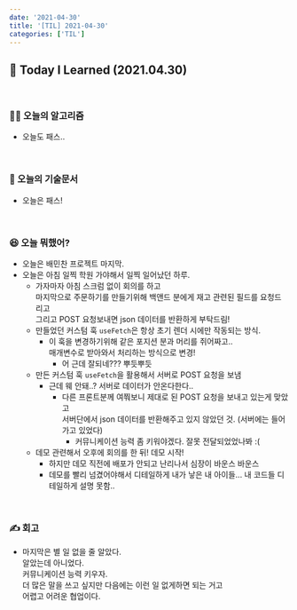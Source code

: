 ```yaml
---
date: '2021-04-30'
title: '[TIL] 2021-04-30'
categories: ['TIL']
---
```


## 🚀 Today I Learned (2021.04.30)

<br/>

### **👨‍💻 오늘의 알고리즘**

-   오늘도 패스..

<br/>

### **📑 오늘의 기술문서**

-   오늘은 패스!

<br/>

### **😆 오늘 뭐했어?**

-   오늘은 배민찬 프로젝트 마지막.
-   오늘은 아침 일찍 학원 가야해서 일찍 일어났던 하루.
    -   가자마자 아침 스크럼 없이 회의를 하고  
         마지막으로 주문하기를 만들기위해 백앤드 분에게 재고 관련된 필드를 요청드리고  
         그리고 POST 요청보내면 json 데이터를 반환하게 부탁드림!
    -   만들었던 커스텀 훅 `useFetch`은 항상 초기 렌더 시에만 작동되는 방식.
        -   이 훅을 변경하기위해 같은 포지션 분과 머리를 쥐어짜고..  
             매개변수로 받아와서 처리하는 방식으로 변경!
            -   어 근데 잘되네??? 뿌듯뿌듯
    -   만든 커스텀 훅 `useFetch`을 활용해서 서버로 POST 요청을 보냄
        -   근데 웨 안돼..? 서버로 데이터가 안온다한다..
            -   다른 프론트분께 여쭤보니 제대로 된 POST 요청을 보내고 있는게 맞았고  
                 서버단에서 json 데이터를 반환해주고 있지 않았던 것. (서버에는 들어가고 있었다)  
                -   커뮤니케이션 능력 좀 키워야겠다. 잘못 전달되었었나봐 :(
    -   데모 관련해서 오후에 회의를 한 뒤! 데모 시작!
        -   하지만 데모 직전에 배포가 안되고 난리나서 심장이 바운스 바운스
        -   데모를 빨리 넘겼어야해서 디테일하게 내가 낳은 내 아이들... 내 코드들 디테일하게 설명 못함..

<br/>

### **✍️ 회고**

-   마지막은 별 일 없을 줄 알았다.  
     알았는데 아니었다.  
     커뮤니케이션 능력 키우자.  
     더 많은 말을 쓰고 싶지만 다음에는 이런 일 없게하면 되는 거고  
     어렵고 어려운 협업이다.
